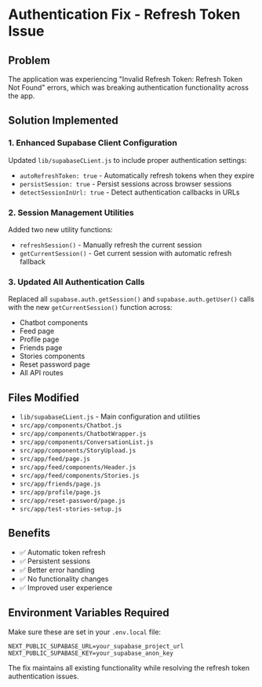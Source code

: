 # Authentication Fix - Refresh Token Issue

## Problem
The application was experiencing "Invalid Refresh Token: Refresh Token Not Found" errors, which was breaking authentication functionality across the app.

## Solution Implemented

### 1. Enhanced Supabase Client Configuration
Updated `lib/supabaseCLient.js` to include proper authentication settings:
- `autoRefreshToken: true` - Automatically refresh tokens when they expire
- `persistSession: true` - Persist sessions across browser sessions
- `detectSessionInUrl: true` - Detect authentication callbacks in URLs

### 2. Session Management Utilities
Added two new utility functions:
- `refreshSession()` - Manually refresh the current session
- `getCurrentSession()` - Get current session with automatic refresh fallback

### 3. Updated All Authentication Calls
Replaced all `supabase.auth.getSession()` and `supabase.auth.getUser()` calls with the new `getCurrentSession()` function across:
- Chatbot components
- Feed page
- Profile page
- Friends page
- Stories components
- Reset password page
- All API routes

## Files Modified
- `lib/supabaseCLient.js` - Main configuration and utilities
- `src/app/components/Chatbot.js`
- `src/app/components/ChatbotWrapper.js`
- `src/app/components/ConversationList.js`
- `src/app/components/StoryUpload.js`
- `src/app/feed/page.js`
- `src/app/feed/components/Header.js`
- `src/app/feed/components/Stories.js`
- `src/app/friends/page.js`
- `src/app/profile/page.js`
- `src/app/reset-password/page.js`
- `src/app/test-stories-setup.js`

## Benefits
- ✅ Automatic token refresh
- ✅ Persistent sessions
- ✅ Better error handling
- ✅ No functionality changes
- ✅ Improved user experience

## Environment Variables Required
Make sure these are set in your `.env.local` file:
```
NEXT_PUBLIC_SUPABASE_URL=your_supabase_project_url
NEXT_PUBLIC_SUPABASE_KEY=your_supabase_anon_key
```

The fix maintains all existing functionality while resolving the refresh token authentication issues.
